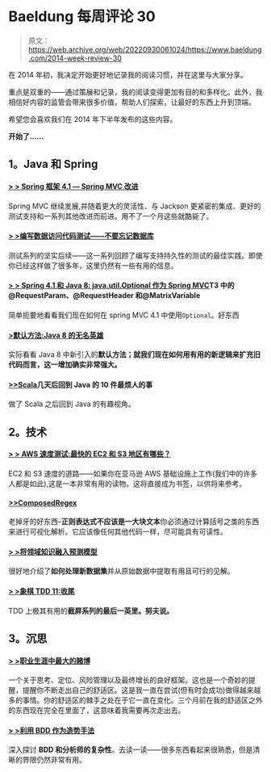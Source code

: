 # Baeldung 每周评论 30

> 原文：<https://web.archive.org/web/20220930061024/https://www.baeldung.com/2014-week-review-30>

在 2014 年初，我决定开始更好地记录我的阅读习惯，并在这里与大家分享。

重点是双重的——通过策展和记录，我的阅读变得更加有目的和多样化。此外，我相信好内容的监管会带来很多价值，帮助人们探索，让最好的东西上升到顶端。

希望您会喜欢我们在 2014 年下半年发布的这些内容。

**开始了……**

## 1。Java 和 Spring

#### [> > Spring 框架 4.1 — Spring MVC 改进](https://web.archive.org/web/20220521215805/https://spring.io/blog/2014/07/28/spring-framework-4-1-spring-mvc-improvements)

Spring MVC 继续发展,并随着更大的灵活性、与 Jackson 更紧密的集成、更好的测试支持和一系列其他改进而前进。用不了一个月这些就酷毙了。

#### [> >编写数据访问代码测试——不要忘记数据库](https://web.archive.org/web/20220521215805/http://www.petrikainulainen.net/programming/testing/writing-tests-for-data-access-code-dont-forget-the-database/)

测试系列的坚实后续——这一系列回顾了编写支持持久性的测试的最佳实践。即使你已经这样做了很多年，这里仍然有一些有用的信息。

#### [> > Spring 4.1 和 Java 8: java.util.Optional 作为 Spring MVC](https://web.archive.org/web/20220521215805/http://blog.codeleak.pl/2014/07/Spring41-and-Java8-Optional-as-RequestParam-RequestHeader-MatrixVariable.html)T3 中的@RequestParam、@RequestHeader 和@MatrixVariable

简单扼要地看看我们现在如何在 spring MVC 4.1 中使用`Optional`。好东西

#### [>默认方法:Java 8 的无名英雄](https://web.archive.org/web/20220521215805/http://www.captaindebug.com/2014/07/default-methods-java-8s-unsung-heros.html)

实际看看 Java 8 中新引入的**默认方法；就我们现在如何用有用的新逻辑来扩充旧代码而言，这一增加确实非常强大。**

#### [>>Scala](https://web.archive.org/web/20220521215805/http://blog.jooq.org/2014/08/01/the-10-most-annoying-things-coming-back-to-java-after-some-days-of-scala)几天后回到 Java 的 10 件最烦人的事

做了 Scala 之后回到 Java 的有趣视角。

## 2。技术

#### [> > AWS 速度测试:最快的 EC2 和 S3 地区有哪些？](https://web.archive.org/web/20220521215805/http://www.takipiblog.com/2014/07/30/aws-speed-test-what-are-the-fastest-ec2-and-s3-regions/)

EC2 和 S3 速度的道路——如果你在亚马逊 AWS 基础设施上工作(我们中的许多人都是如此),这是一本非常有用的读物。这将直接成为书签，以供将来参考。

#### [>>ComposedRegex](https://web.archive.org/web/20220521215805/http://martinfowler.com/bliki/ComposedRegex.html)

老掉牙的好东西–**正则表达式不应该是一大块文本**你必须通过计算括号之类的东西来进行可视化解析。它应该像任何其他代码一样，尽可能具有可读性。

#### [> >将领域知识融入预测模型](https://web.archive.org/web/20220521215805/https://horicky.blogspot.ro/2014/07/incorporate-domain-knowledge-into.html)

很好地介绍了**如何处理新数据集**并从原始数据中提取有用且可行的见解。

#### [> >象棋 TDD 11:收尾](https://web.archive.org/web/20220521215805/http://www.daedtech.com/chess-tdd-11-tying-up-loose-ends)

TDD 上极其有用的**截屏系列的最后一英里。努夫说。**

## 3。沉思

#### [> >职业生涯中最大的赌博](https://web.archive.org/web/20220521215805/http://www.softwarebyrob.com/2014/07/31/the-biggest-gamble-of-your-career/)

一个关于思考、定位、风险管理以及最终增长的良好框架。这也是一个奇妙的提醒，提醒你不断走出自己的舒适区。这是我一直在尝试(但有时会成功)做得越来越多的事情。你的舒适区的棘手之处在于它一直在变化。三个月前在我的舒适区之外的东西现在完全在里面了，这意味着我需要再次走出去。

#### [> >利用 BDD 作为造势手法](https://web.archive.org/web/20220521215805/http://lizkeogh.com/2014/07/29/using-bdd-as-a-sensemaking-technique/)

深入探讨 **BDD 和分析师的复杂性**。去读一读——很多东西看起来很熟悉，但是清晰的界限仍然非常有用。